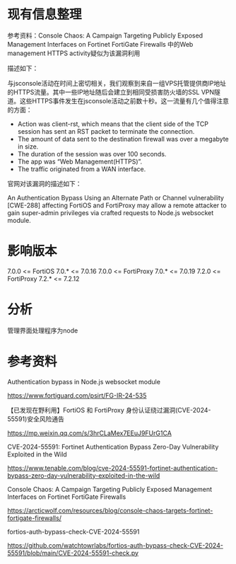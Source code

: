 # 现有信息整理

参考资料：Console Chaos: A Campaign Targeting Publicly Exposed Management Interfaces on Fortinet FortiGate Firewalls 中的Web management HTTPS activity疑似为该漏洞利用

描述如下：

与jsconsole活动在时间上密切相关，我们观察到来自一组VPS托管提供商IP地址的HTTPS流量。其中一些IP地址随后会建立到相同受损害防火墙的SSL VPN隧道。这些HTTPS事件发生在jsconsole活动之前数十秒。这一流量有几个值得注意的方面：

- Action was client-rst, which means that the client side of the TCP session has sent an RST packet to terminate the connection.
- The amount of data sent to the destination firewall was over a megabyte in size.
- The duration of the session was over 100 seconds.
- The app was “Web Management(HTTPS)”.
- The traffic originated from a WAN interface.

官网对该漏洞的描述如下：

An Authentication Bypass Using an Alternate Path or Channel vulnerability [CWE-288] affecting FortiOS and FortiProxy may allow a remote attacker to gain super-admin privileges via crafted requests to Node.js websocket module.


# 影响版本

7.0.0 <= FortiOS 7.0.* <= 7.0.16
7.0.0 <= FortiProxy 7.0.* <= 7.0.19
7.2.0 <= FortiProxy 7.2.* <= 7.2.12

# 分析

管理界面处理程序为node

# 参考资料

Authentication bypass in Node.js websocket module

https://www.fortiguard.com/psirt/FG-IR-24-535

【已发现在野利用】FortiOS 和 FortiProxy 身份认证绕过漏洞(CVE-2024-55591)安全风险通告

https://mp.weixin.qq.com/s/3hrCLaMex7EEuJ9FUrG1CA

CVE-2024-55591: Fortinet Authentication Bypass Zero-Day Vulnerability Exploited in the Wild

https://www.tenable.com/blog/cve-2024-55591-fortinet-authentication-bypass-zero-day-vulnerability-exploited-in-the-wild

Console Chaos: A Campaign Targeting Publicly Exposed Management Interfaces on Fortinet FortiGate Firewalls

https://arcticwolf.com/resources/blog/console-chaos-targets-fortinet-fortigate-firewalls/

fortios-auth-bypass-check-CVE-2024-55591

https://github.com/watchtowrlabs/fortios-auth-bypass-check-CVE-2024-55591/blob/main/CVE-2024-55591-check.py